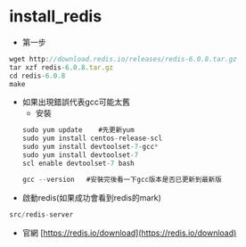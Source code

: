 # install_redis  

* 第一步
```js
wget http://download.redis.io/releases/redis-6.0.8.tar.gz
tar xzf redis-6.0.8.tar.gz
cd redis-6.0.8
make
```

* 如果出現錯誤代表gcc可能太舊
  * 安裝
  ```js
  sudo yum update    #先更新yum
  sudo yum install centos-release-scl
  sudo yum install devtoolset-7-gcc*
  sudo yum install devtoolset-7
  scl enable devtoolset-7 bash
  
  gcc --version   #安裝完後看一下gcc版本是否已更新到最新版
  ```
* 啟動redis(如果成功會看到redis的mark)

```js
src/redis-server
```

* 官網
[https://redis.io/download](https://redis.io/download)

